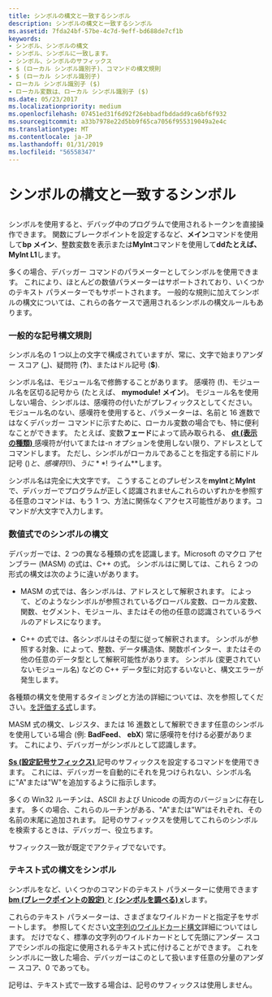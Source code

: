 ```yaml
---
title: シンボルの構文と一致するシンボル
description: シンボルの構文と一致するシンボル
ms.assetid: 7fda24bf-57be-4c7d-9eff-bd688de7cf1b
keywords:
- シンボル、シンボルの構文
- シンボル、シンボルに一致します。
- シンボル、シンボルのサフィックス
- $ (ローカル シンボル識別子)、コマンドの構文規則
- $ (ローカル シンボル識別子)
- ローカル シンボル識別子 ($)
- ローカル変数は、ローカル シンボル識別子 ($)
ms.date: 05/23/2017
ms.localizationpriority: medium
ms.openlocfilehash: 07451ed31f6d92f26ebbadfbddadd9ca6bf6f932
ms.sourcegitcommit: a33b7978e22d5bb9f65ca7056f955319049a2e4c
ms.translationtype: MT
ms.contentlocale: ja-JP
ms.lasthandoff: 01/31/2019
ms.locfileid: "56558347"
---
```

# <a name="symbol-syntax-and-symbol-matching"></a>シンボルの構文と一致するシンボル


## <span id="ddk_symbol_syntax_and_symbol_matching_dbg"></span><span id="DDK_SYMBOL_SYNTAX_AND_SYMBOL_MATCHING_DBG"></span>


シンボルを使用すると、デバッグ中のプログラムで使用されるトークンを直接操作できます。 関数にブレークポイントを設定するなど、**メイン**コマンドを使用して**bp メイン**、整数変数を表示または**MyInt**コマンドを使用して**ddたとえば、MyInt L1**します。

多くの場合、デバッガー コマンドのパラメーターとしてシンボルを使用できます。 これにより、ほとんどの数値パラメーターはサポートされており、いくつかのテキスト パラメーターでもサポートされます。 一般的な規則に加えてシンボルの構文については、これらの各ケースで適用されるシンボルの構文ルールもあります。

### <a name="span-idgeneralsymbolsyntaxrulesspanspan-idgeneralsymbolsyntaxrulesspangeneral-symbol-syntax-rules"></a><span id="general_symbol_syntax_rules"></span><span id="GENERAL_SYMBOL_SYNTAX_RULES"></span>一般的な記号構文規則

シンボル名の 1 つ以上の文字で構成されていますが、常に、文字で始まりアンダー スコア (**\_**)、疑問符 (**?**)、またはドル記号 (**$**).

シンボル名は、モジュール名で修飾することがあります。 感嘆符 (**!**)、モジュール名を区切る記号から (たとえば、 **mymodule! メイン**)。 モジュール名を使用しない場合、シンボルは、感嘆符の付いたがプレフィックスとしてください。 モジュール名のない、感嘆符を使用すると、パラメーターは、名前と 16 進数ではなくデバッガー コマンドに示すために、ローカル変数の場合でも、特に便利なことができます。 たとえば、変数**フェード**によって読み取られる、 [ **dt (表示の種類)** ](dt--display-type-.md)感嘆符が付いてまたは-n オプションを使用しない限り、アドレスとしてコマンドします。 ただし、シンボルがローカルであることを指定する前にドル記号 ($) と、感嘆符 (! )、うに **$! ライム**します。

シンボル名は完全に大文字です。 こうすることのプレゼンスを**myInt**と**MyInt**で、デバッガーでプログラムが正しく認識されませんこれらのいずれかを参照する任意のコマンドは、もう 1 つ、方法に関係なくアクセス可能性があります。コマンドが大文字で入力します。

### <a name="span-idsymbolsyntaxinnumericalexpressionsspanspan-idsymbolsyntaxinnumericalexpressionsspansymbol-syntax-in-numerical-expressions"></a><span id="symbol_syntax_in_numerical_expressions"></span><span id="SYMBOL_SYNTAX_IN_NUMERICAL_EXPRESSIONS"></span>数値式でのシンボルの構文

デバッガーでは、2 つの異なる種類の式を認識します。Microsoft のマクロ アセンブラー (MASM) の式は、C++ の式。 シンボルはに関しては、これら 2 つの形式の構文は次のように違いがあります。

-   MASM の式では、各シンボルは、アドレスとして解釈されます。 によって、どのようなシンボルが参照されているグローバル変数、ローカル変数、関数、セグメント、モジュール、またはその他の任意の認識されているラベルのアドレスになります。

-   C++ の式では、各シンボルはその型に従って解釈されます。 シンボルが参照する対象、によって、整数、データ構造体、関数ポインター、またはその他の任意のデータ型として解釈可能性があります。 シンボル (変更されていないモジュール名) などの C++ データ型に対応するいないと、構文エラーが発生します。

各種類の構文を使用するタイミングと方法の詳細については、次を参照してください。[を評価する式](evaluating-expressions.md)します。

MASM 式の構文、レジスタ、または 16 進数として解釈できます任意のシンボルを使用している場合 (例: **BadFeed**、 **ebX**) 常に感嘆符を付ける必要があります。 これにより、デバッガーがシンボルとして認識します。

[ **Ss (設定記号サフィックス)** ](ss--set-symbol-suffix-.md)記号のサフィックスを設定するコマンドを使用できます。 これには、デバッガーを自動的にそれを見つけられない、シンボル名に"A"または"W"を追加するように指示します。

多くの Win32 ルーチンは、ASCII および Unicode の両方のバージョンに存在します。 多くの場合、これらのルーチンがある、"A"または"W"はそれぞれ、その名前の末尾に追加されます。 記号のサフィックスを使用してこれらのシンボルを検索するときは、デバッガー、役立ちます。

サフィックス一致が既定でアクティブでないです。

### <a name="span-idsymbolsyntaxintextexpressionsspanspan-idsymbolsyntaxintextexpressionsspansymbol-syntax-in-text-expressions"></a><span id="symbol_syntax_in_text_expressions"></span><span id="SYMBOL_SYNTAX_IN_TEXT_EXPRESSIONS"></span>テキスト式の構文をシンボル

シンボルをなど、いくつかのコマンドのテキスト パラメーターに使用できます[ **bm (ブレークポイントの設定)** ](bp--bu--bm--set-breakpoint-.md)と[ **(シンボルを調べる) x**](x--examine-symbols-.md)します。

これらのテキスト パラメーターは、さまざまなワイルドカードと指定子をサポートします。 参照してください[文字列のワイルドカード構文](string-wildcard-syntax.md)詳細についてはします。 だけでなく、標準の文字列のワイルドカードとして先頭にアンダー スコアでシンボルの指定に使用されるテキスト式に付けることができます。 これをシンボルに一致した場合、デバッガーはこのとして扱います任意の分量のアンダー スコア、0 であっても。

記号は、テキスト式で一致する場合は、記号のサフィックスは使用しません。

 

 





